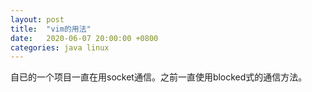 ```yaml
---
layout: post
title:  "vim的用法"
date:   2020-06-07 20:00:00 +0800
categories: java linux
---
```

自已的一个项目一直在用socket通信。之前一直使用blocked式的通信方法。